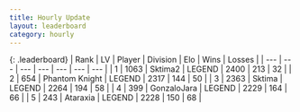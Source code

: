 ```yaml
---
title: Hourly Update
layout: leaderboard
category: hourly
---
```


{: .leaderboard}
| Rank | LV | Player | Division | Elo | Wins | Losses |
| --- | --- | --- | --- | --- | --- | --- |
| <span data-change="0">1</span> | 1063 | <span title="ID: 402846">Sktima2</span> | LEGEND | <span data-change="0">2400</span> | <span data-change="0">213</span> | <span data-change="0">32</span> |
| <span data-change="0">2</span> | 654 | <span title="ID: 742939">Phantom Knight</span> | LEGEND | <span data-change="0">2317</span> | <span data-change="0">144</span> | <span data-change="0">50</span> |
| <span data-change="0">3</span> | 2363 | <span title="ID: 353063">Sktima</span> | LEGEND | <span data-change="8">2264</span> | <span data-change="6">194</span> | <span data-change="1">58</span> |
| <span data-change="0">4</span> | 399 | <span title="ID: 650626">GonzaloJara</span> | LEGEND | <span data-change="0">2229</span> | <span data-change="0">164</span> | <span data-change="0">66</span> |
| <span data-change="0">5</span> | 243 | <span title="ID: 745153">Ataraxia</span> | LEGEND | <span data-change="0">2228</span> | <span data-change="0">150</span> | <span data-change="0">68</span> |